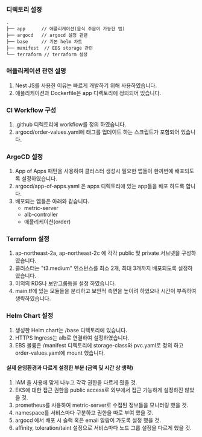 ### 디렉토리 설정

```
.
├── app      // 애플리케이션(음식 주문이 가능한 앱)
├── argocd   // argocd 설정 관련
├── base     // 기본 helm 차트
├── manifest  // EBS storage 관련
└── terraform // terraform 설정
```

### 애플리케이션 관련 설명

1. Nest JS를 사용한 이유는 빠르게 개발하기 위해 사용하였습니다.
2. 애플리케이션과 Dockerfile은 app 디렉토리에 정의되어 있습니다.

### CI Workflow 구성

1. .github 디렉토리에 workflow를 정의 하였습니다.
2. argocd/order-values.yaml에 태그를 업데이트 하는 스크립트가 포함되어 있습니다.

### ArgoCD 설정

1. App of Apps 패턴을 사용하여 클러스터 생성시 필요한 앱들이 한꺼번에 배포되도록 설정하였습니다.
2. argocd/app-of-apps.yaml 은 apps 디렉토리에 있는 app들을 배포 하도록 합니다.
3. 배포되는 앱들은 아래와 같습니다.
   - metric-server
   - alb-controller
   - 애플리케이션(order)

### Terraform 설정

1. ap-northeast-2a, ap-northeast-2c 에 각각 public 및 private 서브넷을 구성하였습니다.
2. 클러스터는 "t3.medium" 인스턴스를 최소 2개, 최대 3개까지 배포되도록 설정하였습니다.
3. 이외의 RDS나 보안그룹등을 설정 하였습니다.
4. main.tf에 있는 모듈들을 분리하고 보안적 측면을 높이려 하였으나 시간이 부족하여 생략하였습니다.

### Helm Chart 설정

1. 생성한 Helm chart는 /base 디렉토리에 있습니다.
2. HTTPS Ingress는 alb로 연결하여 설정하였습니다.
3. EBS 볼륨은 /manifest 디렉토리에 storage-class와 pvc.yaml로 정의 하고 order-values.yaml에 mount 했습니다.

#### 실제 운영환경과 다르게 설정한 부분 (금액 및 시간 상 생략)

1. IAM 을 사용에 맞게 나누고 각각 권한을 다르게 줬을 것.
2. EKS에 대한 접근 권한을 public access로 외부에서 접근 가능하게 설정하진 않았을 것.
3. prometheus를 사용하여 metric-server로 수집된 정보들을 모니터링 했을 것.
4. namespace를 서비스마다 구분하고 권한을 따로 부여 했을 것.
5. argocd 에서 배포 시 슬랙 혹은 email 알람이 가도록 설정 했을 것.
6. affinity, toleration/taint 설정으로 서비스마다 노드 그룹 설정을 다르게 했을 것.
